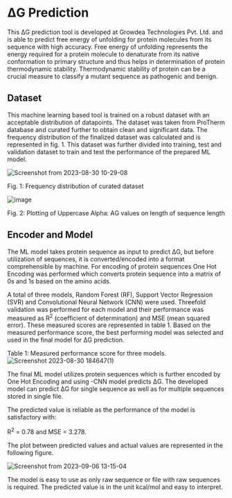 # &Delta;G Prediction

This ΔG prediction tool is developed at Growdea Technologies Pvt. Ltd. and is able to predict free energy of unfolding for protein molecules from its sequence with high accuracy. Free energy of unfolding represents the energy required for a protein molecule to denaturate from its native conformation to primary structure and thus helps in determination of protein thermodynamic stability. Thermodynamic stability of protein can be a crucial measure to classify a mutant sequence as pathogenic and benign. 

## Dataset 

This machine learning based tool is trained on a robust dataset with an acceptable distribution of datapoints. The dataset was taken from ProTherm database and curated further to obtain clean and significant data. The frequency distribution of the finalized dataset was calculated and is represented in fig. 1. This dataset was further divided into training, test and validation dataset to train and test the performance of the prepared ML model.

![Screenshot from 2023-08-30 10-29-08](https://github.com/Growdeatechnology/Delta-G-Prediction/assets/72397529/851978c9-09e9-45b2-9dbd-9346248b3800)

Fig. 1: Frequency distribution of curated dataset 

![image](https://github.com/Growdeatechnology/Delta-G-Prediction/assets/72397529/f2472964-518b-424a-a879-327fa1a3b23d)

Fig. 2: Plotting of Uppercase Alpha: &Alpha;G values on length of sequence length

## Encoder and Model 

The ML model takes protein sequence as input to predict ΔG, but before utilization of sequences, it is converted/encoded into a format comprehensible by machine. For encoding of protein sequences One Hot Encoding was performed which converts protein sequence into a matrix of 0s and 1s based on the amino acids. 

A total of three models, Random Forest (RF), Support Vector Regression (SVR) and Convolutional Neural Network (CNN) were used. Threefold validation was performed for each model and their performance was measured as R<sup>2</sup> (coefficient of determination) and MSE (mean squared error). These measured scores are represented in table 1. Based on the measured performance score, the best performing model was selected and used in the final model for ΔG prediction. 

Table 1: Measured performance score for three models. 
![Screenshot 2023-08-30 184647(1)](https://github.com/Growdeatechnology/Delta-G-Prediction/assets/72397529/522f76f6-a946-4767-a6d2-5c46c1b59f18)


The final ML model utilizes protein sequences which is further encoded by One Hot Encoding and using -CNN model predicts ΔG. The developed model can predict ΔG for single sequence as well as for multiple sequences stored in single file.  

The predicted value is reliable as the performance of the model is satisfactory with: 

R<sup>2</sup> = 0.78 and MSE = 3.278. 

The plot between predicted values and actual values are represented in the following figure.

![Screenshot from 2023-09-06 13-15-04](https://github.com/Growdeatechnology/Delta-G-Prediction/assets/72397529/20bfb8c8-f726-48f8-b9e2-104845928fc6)


The model is easy to use as only raw sequence or file with raw sequences is required. The predicted value is in the unit kcal/mol and easy to interpret. 

